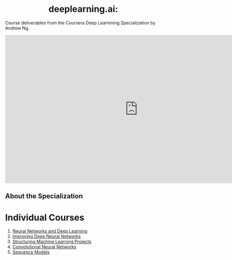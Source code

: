 <h1 align="center">deeplearning.ai:</h1>

Course deliverables from the Coursera Deep Learnining Specialization by Andrew Ng.

<p align="center">
    <iframe width="854" height="480" src="https://www.coursera.org/account/accomplishments/specialization/certificate/CC5RHWKF2QGX" frameborder="0" allowfullscreen></iframe>
</p>

## About the Specialization



# Individual Courses

1. [Neural Networks and Deep Learning]()
2. [Improving Deep Neural Networks]()
3. [Structuring Machine Learning Projects]()
4. [Convolutional Neural Networks]()
5. [Sequence Models]()

